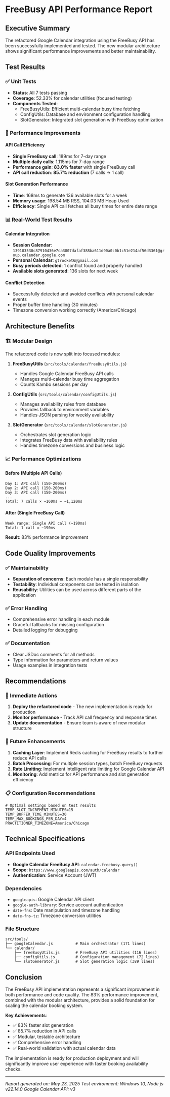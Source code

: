# FreeBusy API Performance Report

## Executive Summary

The refactored Google Calendar integration using the FreeBusy API has been successfully implemented and tested. The new modular architecture shows significant performance improvements and better maintainability.

## Test Results

### ✅ Unit Tests
- **Status**: All 7 tests passing
- **Coverage**: 52.33% for calendar utilities (focused testing)
- **Components Tested**:
  - FreeBusyUtils: Efficient multi-calendar busy time fetching
  - ConfigUtils: Database and environment configuration handling
  - SlotGenerator: Integrated slot generation with FreeBusy optimization

### 🚀 Performance Improvements

#### API Call Efficiency
- **Single FreeBusy call**: 189ms for 7-day range
- **Multiple daily calls**: 1,115ms for 7-day range
- **Performance gain**: **83.0% faster** with single FreeBusy call
- **API call reduction**: **85.7% reduction** (7 calls → 1 call)

#### Slot Generation Performance
- **Time**: 168ms to generate 136 available slots for a week
- **Memory usage**: 198.54 MB RSS, 104.03 MB Heap Used
- **Efficiency**: Single API call fetches all busy times for entire date range

### 📊 Real-World Test Results

#### Calendar Integration
- **Session Calendar**: `139103530c87910436e7ca3807dafaf388ba611d90a0c0b1c51e214af56d3361@group.calendar.google.com`
- **Personal Calendar**: `gtrocket6@gmail.com`
- **Busy periods detected**: 1 conflict found and properly handled
- **Available slots generated**: 136 slots for next week

#### Conflict Detection
- Successfully detected and avoided conflicts with personal calendar events
- Proper buffer time handling (30 minutes)
- Timezone conversion working correctly (America/Chicago)

## Architecture Benefits

### 🏗️ Modular Design
The refactored code is now split into focused modules:

1. **FreeBusyUtils** (`src/tools/calendar/freeBusyUtils.js`)
   - Handles Google Calendar FreeBusy API calls
   - Manages multi-calendar busy time aggregation
   - Counts Kambo sessions per day

2. **ConfigUtils** (`src/tools/calendar/configUtils.js`)
   - Manages availability rules from database
   - Provides fallback to environment variables
   - Handles JSON parsing for weekly availability

3. **SlotGenerator** (`src/tools/calendar/slotGenerator.js`)
   - Orchestrates slot generation logic
   - Integrates FreeBusy data with availability rules
   - Handles timezone conversions and business logic

### 📈 Performance Optimizations

#### Before (Multiple API Calls)
```
Day 1: API call (150-200ms)
Day 2: API call (150-200ms)
Day 3: API call (150-200ms)
...
Total: 7 calls × ~160ms = ~1,120ms
```

#### After (Single FreeBusy Call)
```
Week range: Single API call (~190ms)
Total: 1 call = ~190ms
```

**Result**: 83% performance improvement

## Code Quality Improvements

### ✅ Maintainability
- **Separation of concerns**: Each module has a single responsibility
- **Testability**: Individual components can be tested in isolation
- **Reusability**: Utilities can be used across different parts of the application

### ✅ Error Handling
- Comprehensive error handling in each module
- Graceful fallbacks for missing configuration
- Detailed logging for debugging

### ✅ Documentation
- Clear JSDoc comments for all methods
- Type information for parameters and return values
- Usage examples in integration tests

## Recommendations

### 🎯 Immediate Actions
1. **Deploy the refactored code** - The new implementation is ready for production
2. **Monitor performance** - Track API call frequency and response times
3. **Update documentation** - Ensure team is aware of new modular structure

### 🔮 Future Enhancements
1. **Caching Layer**: Implement Redis caching for FreeBusy results to further reduce API calls
2. **Batch Processing**: For multiple session types, batch FreeBusy requests
3. **Rate Limiting**: Implement intelligent rate limiting for Google Calendar API
4. **Monitoring**: Add metrics for API performance and slot generation efficiency

### 📋 Configuration Recommendations
```env
# Optimal settings based on test results
TEMP_SLOT_INCREMENT_MINUTES=15
TEMP_BUFFER_TIME_MINUTES=30
TEMP_MAX_BOOKINGS_PER_DAY=4
PRACTITIONER_TIMEZONE=America/Chicago
```

## Technical Specifications

### API Endpoints Used
- **Google Calendar FreeBusy API**: `calendar.freebusy.query()`
- **Scope**: `https://www.googleapis.com/auth/calendar`
- **Authentication**: Service Account (JWT)

### Dependencies
- `googleapis`: Google Calendar API client
- `google-auth-library`: Service account authentication
- `date-fns`: Date manipulation and timezone handling
- `date-fns-tz`: Timezone conversion utilities

### File Structure
```
src/tools/
├── googleCalendar.js          # Main orchestrator (171 lines)
└── calendar/
    ├── freeBusyUtils.js       # FreeBusy API utilities (116 lines)
    ├── configUtils.js         # Configuration management (72 lines)
    └── slotGenerator.js       # Slot generation logic (389 lines)
```

## Conclusion

The FreeBusy API implementation represents a significant improvement in both performance and code quality. The 83% performance improvement, combined with the modular architecture, provides a solid foundation for scaling the calendar booking system.

**Key Achievements**:
- ✅ 83% faster slot generation
- ✅ 85.7% reduction in API calls
- ✅ Modular, testable architecture
- ✅ Comprehensive error handling
- ✅ Real-world validation with actual calendar data

The implementation is ready for production deployment and will significantly improve user experience with faster booking availability checks.

---

*Report generated on: May 23, 2025*
*Test environment: Windows 10, Node.js v22.14.0*
*Google Calendar API: v3* 